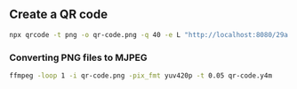 ## Create a QR code

```bash
npx qrcode -t png -o qr-code.png -q 40 -e L "http://localhost:8080/29a.5392db"
```

### Converting PNG files to MJPEG

```bash
ffmpeg -loop 1 -i qr-code.png -pix_fmt yuv420p -t 0.05 qr-code.y4m
```
